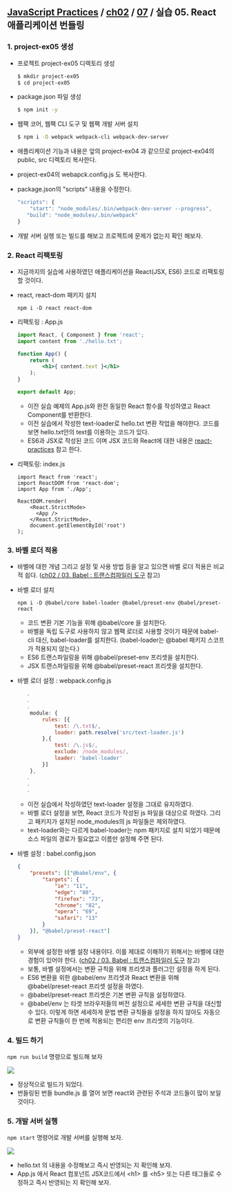 ## [JavaScript Practices](https://github.com/kickscar-javascript/basic-practices) / [ch02](https://github.com/kickscar-javascript/basic-practices/tree/master/ch02) / [07](https://github.com/kickscar-javascript/basic-practices/tree/master/ch02/07) / 실습 05. React 애플리케이션 번들링


### 1. project-ex05 생성

   - 프로젝트 project-ex05 디렉토리 생성

     ```bash
     $ mkdir project-ex05
     $ cd project-ex05
     ```

   - package.json 파일 생성

     ```bash
     $ npm init -y
     ```

   - 웹팩 코어, 웹팩 CLI 도구 및  웹팩 개발 서버 설치

     ```bash
     $ npm i -D webpack webpack-cli webpack-dev-server
     ```

   - 애플리케이션 기능과 내용은 앞의 project-ex04 과 같으므로 project-ex04의 public, src 디렉토리 복사한다.

   - project-ex04의 webapck.config.js 도 복사한다.

   - package.json의 "scripts" 내용을 수정한다.

     ```javascript
     "scripts": {
         "start": "node_modules/.bin/webpack-dev-server --progress",
       	"build": "node_modules/.bin/webpack"
     }
     ```

   - 개발 서버 실행 또는 빌드를 해보고 프로젝트에 문제가 없는지 확인 해보자.

### 2. React 리팩토링

   - 지금까지의 실습에 사용하였던 애플리케이션을 React(JSX, ES6) 코드로 리팩토링 할 것이다.

   - react, react-dom 패키지 설치

     ```
     npm i -D react react-dom
     ```

   - 리팩토링 : App.js

     ```jsx
     import React, { Component } from 'react';
     import content from './hello.txt';
     
     function App() {
         return (
             <h1>{ content.text }</h1>
         );
     }
     
     export default App;
     ```

     - 이전 실습 예제의 App.js와 완전 동일한 React 함수를 작성하였고 React Component를 반환한다.
     - 이전 실습에서 작성한 text-loader로 hello.txt 변환 작업을 해야한다. 코드를 보면 hello.txt안의 text를 이용하는 코드가 있다.
     - ES6과 JSX로 작성된 코드 이며 JSX 코드와 React에 대한 내용은 [react-practices](https://github.com/kickscar/react-practices) 참고 한다.

   - 리팩토링: index.js

     ```JSX
     import React from 'react';
     import ReactDOM from 'react-dom';
     import App from './App';
     
     ReactDOM.render(
         <React.StrictMode>
           <App />
         </React.StrictMode>,
         document.getElementById('root')
     );
     ```

### 3. 바벨 로더 적용

   - 바벨에 대한 개념 그리고 설정 및 사용 방법 등을 알고 있으면 바벨 로더 적용은 비교적 쉽다. ([ch02 / 03. Babel : 트랜스컴파일러 도구](https://github.com/kickscar-javascript/basic-practices/tree/master/ch02/03) 참고)

   - 바벨 로더 설치

     ```
     npm i -D @babel/core babel-loader @babel/preset-env @babel/preset-react
     ```

     - 코드 변환 기본 기능을 위해 @babel/core 을 설치한다.
     - 바벨을 독립 도구로 사용하지 않고 웹팩 로더로 사용할 것이기 때문에 babel-cli 대신, babel-loader를 설치한다. (babel-loader는 @babel 패키지 스코프가 적용되지 않는다.)
     - ES6 트랜스파일링을 위해 @babel/preset-env 프리셋을 설치한다.
     - JSX 트랜스파일링을 위해 @babel/preset-react 프리셋을 설치한다.

   - 바벨 로더 설정 : webpack.config.js

     ```JavaScript
     	.
     	.
     	.
         module: {
             rules: [{
                 test: /\.txt$/,
                 loader: path.resolve('src/text-loader.js')
             },{
                 test: /\.js$/,
                 exclude: /node_modules/,
                 loader: 'babel-loader'
             }]
         },
     	.
     	.
     	.
     ```

     - 이전 실습에서 작성하였던 text-loader 설정을 그대로 유지하였다.  
     - 바벨 로더 설정을 보면, React 코드가 작성된 js 파일을 대상으로 하였다. 그리고 패키지가 설치된 node_modules의 js 파일들은 제외하였다.
     - text-loader와는 다르게 babel-loader는 npm 패키지로 설치 되었기 때문에 소스 파일의 경로가 필요없고 이름만 설정해 주면 된다.

   - 바벨 설정 : babel.config.json

     ```json
     {
         "presets": [["@babel/env", {
             "targets": {
                 "ie": "11",
                 "edge": "80",
                 "firefox": "73",
                 "chrome": "82",
                 "opera": "69",
                 "safari": "13"
             }
         }], "@babel/preset-react"]
     }
     ```

     - 외부에 설정한 바벨 설정 내용이다. 이를 제대로 이해하기 위해서는 바벨에 대한 경험이 있어야 한다.  ([ch02 / 03. Babel : 트랜스컴파일러 도구](https://github.com/kickscar-javascript/basic-practices/tree/master/ch02/03) 참고)
     - 보통, 바벨 설정에서는 변환 규칙을 위해 프리셋과 플러그인 설정을 하게 된다.
     - ES6 변환을 위한 @babel/env 프리셋과 React 변환을 위해 @babel/preset-react 프리셋 설정을 하였다.
     - @babel/preset-react 프리셋은 기본 변환 규칙을 설정하였다. 
     - @babel/env 는 타겟 브라우저들의 버전 설정으로 세세한 변환 규칙을 대신할 수 있다. 이렇게 하면 세세하게 문법 변환 규칙들을 설정을 하지 않아도 자동으로 변환 규칙들이 한 번에 적용되는 편리한 env 프리셋의 기능이다.

### 4. 빌드 하기

   `npm run build` 명령으로 빌드해 보자

   <img src="http://image.kickscar.me:8080/markdown/javascript-practices/ch02-0728.png" />

   - 정상적으로 빌드가 되었다.
   - 번들링된 번들 bundle.js 를 열어 보면 react와 관련된 주석과 코드들이 많이 보일 것이다.  

### 5. 개발 서버 실행

   `npm start` 명령어로 개발 서버를 실행해 보자.

   <img src="http://image.kickscar.me:8080/markdown/javascript-practices/ch02-0717.png" />

   - hello.txt 의 내용을 수정해보고 즉시 반영되는 지 확인해 보자.
   - App.js 에서 React 컴포넌트 JSX코드에서 &lt;h1&gt; 를 &lt;h5&gt; 또는 다른 태그들로 수정하고 즉시 반영되는 지 확인해 보자.